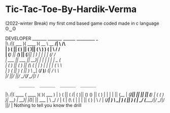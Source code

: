 # Tic-Tac-Toe-By-Hardik-Verma
(2022-winter Break)
my first cmd based game coded made in c language ʘ‿ʘ

DEVELOPER
          _______  _______  ______  _________ _          
|\     /|(  ___  )(  ____ )(  __  \ \__   __/| \    /\  
| )   ( || (   ) || (    )|| (  \  )   ) (   |  \  / /  
| (___) || (___) || (____)|| |   ) |   | |   |  (_/ /   
|  ___  ||  ___  ||     __)| |   | |   | |   |   _ (   
| (   ) || (   ) || (\ (   | |   ) |   | |   |  ( \ \    
| )   ( || )   ( || ) \ \__| (__/  )___) (___|  /  \ \    
|/     \||/     \||/   \__/(______/ \_______/|_/    \/    

          _______  _______  _______  _______ 
|\     /|(  ____ \(  ____ )(       )(  ___  )
| )   ( || (    \/| (    )|| () () || (   ) |
| |   | || (__    | (____)|| || || || (___) |
( (   ) )|  __)   |     __)| |(_)| ||  ___  |
 \ \_/ / | (      | (\ (   | |   | || (   ) |
  \   /  | (____/\| ) \ \__| )   ( || )   ( |
   \_/   (_______/|/   \__/|/     \||/     \|
Nothing to tell you know the drill
